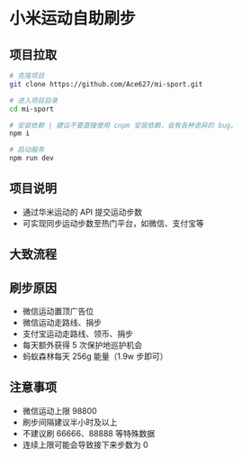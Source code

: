 # 小米运动自助刷步

## 项目拉取

```bash
# 克隆项目
git clone https://github.com/Ace627/mi-sport.git

# 进入项目目录
cd mi-sport

# 安装依赖 | 建议不要直接使用 cnpm 安装依赖，会有各种诡异的 bug。
npm i

# 启动服务
npm run dev
```

## 项目说明

- 通过华米运动的 API 提交运动步数
- 可实现同步运动步数至热门平台，如微信、支付宝等

## 大致流程

## 刷步原因

- 微信运动置顶广告位
- 微信运动走路线、捐步
- 支付宝运动走路线、领币、捐步
- 每天额外获得 5 次保护地巡护机会
- 蚂蚁森林每天 256g 能量（1.9w 步即可）

## 注意事项

- 微信运动上限 98800
- 刷步间隔建议半小时及以上
- 不建议刷 66666、88888 等特殊数据
- 连续上限可能会导致接下来步数为 0
